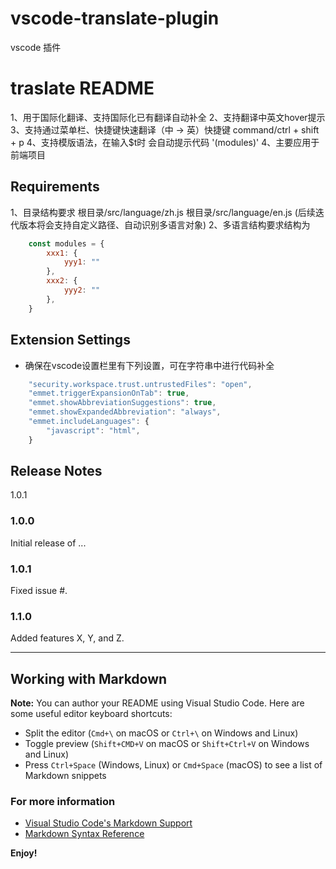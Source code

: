 # vscode-translate-plugin
vscode 插件

# traslate README

1、用于国际化翻译、支持国际化已有翻译自动补全
2、支持翻译中英文hover提示
3、支持通过菜单栏、快捷键快速翻译（中 -> 英）快捷键 command/ctrl + shift + p
4、支持模版语法，在输入$t时 会自动提示代码 '(modules)'
4、主要应用于前端项目

## Requirements

1、目录结构要求  根目录/src/language/zh.js  根目录/src/language/en.js (后续迭代版本将会支持自定义路径、自动识别多语言对象)
2、多语言结构要求结构为 
```js
    const modules = {
        xxx1: {
            yyy1: ""
        },
        xxx2: {
            yyy2: ""
        },
    }
```


## Extension Settings

- 确保在vscode设置栏里有下列设置，可在字符串中进行代码补全

```js
    "security.workspace.trust.untrustedFiles": "open",
    "emmet.triggerExpansionOnTab": true,
    "emmet.showAbbreviationSuggestions": true,
    "emmet.showExpandedAbbreviation": "always",
    "emmet.includeLanguages": {
        "javascript": "html",
    }
```

## Release Notes

1.0.1

### 1.0.0

Initial release of ...

### 1.0.1

Fixed issue #.

### 1.1.0

Added features X, Y, and Z.

-----------------------------------------------------------------------------------------------------------

## Working with Markdown

**Note:** You can author your README using Visual Studio Code.  Here are some useful editor keyboard shortcuts:

* Split the editor (`Cmd+\` on macOS or `Ctrl+\` on Windows and Linux)
* Toggle preview (`Shift+CMD+V` on macOS or `Shift+Ctrl+V` on Windows and Linux)
* Press `Ctrl+Space` (Windows, Linux) or `Cmd+Space` (macOS) to see a list of Markdown snippets

### For more information

* [Visual Studio Code's Markdown Support](http://code.visualstudio.com/docs/languages/markdown)
* [Markdown Syntax Reference](https://help.github.com/articles/markdown-basics/)

**Enjoy!**
